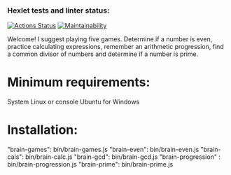 ### Hexlet tests and linter status:
[![Actions Status](https://github.com/nneversky/fullstack-javascript-project-44/actions/workflows/hexlet-check.yml/badge.svg)](https://github.com/nneversky/fullstack-javascript-project-44/actions) [![Maintainability](https://api.codeclimate.com/v1/badges/bc6b1d4b7a6524a6d66c/maintainability)](https://codeclimate.com/github/nneversky/fullstack-javascript-project-44/maintainability)


Welcome! I suggest playing five games. Determine if a number is even, practice calculating expressions, 
remember an arithmetic progression, find a common divisor of numbers and determine if a number is prime.

# Minimum requirements:
System Linux or console Ubuntu for Windows

# Installation:



"brain-games": bin/brain-games.js
"brain-even":  bin/brain-even.js
"brain-cals":  bin/brain-calc.js
"brain-gcd":   bin/brain-gcd.js
"brain-progression" : bin/brain-progression.js
"brain-prime": bin/brain-prime.js

